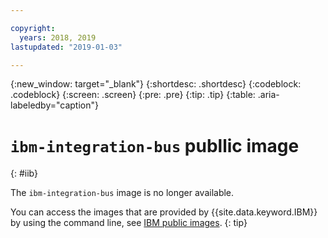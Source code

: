 ```yaml
---

copyright:
  years: 2018, 2019
lastupdated: "2019-01-03"

---
```


{:new_window: target="_blank"}
{:shortdesc: .shortdesc}
{:codeblock: .codeblock}
{:screen: .screen}
{:pre: .pre}
{:tip: .tip}
{:table: .aria-labeledby="caption"}

# `ibm-integration-bus` publlic image
{: #iib}

The `ibm-integration-bus` image is no longer available.

You can access the images that are provided by {{site.data.keyword.IBM}} by using the command line, see [IBM public images](/docs/services/Registry/registry_public_images.html#public_images).
{: tip}
